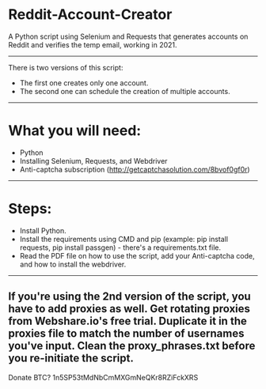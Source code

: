 # Reddit-Account-Creator
A Python script using Selenium and Requests that generates accounts on Reddit and verifies the temp email, working in 2021.

----------------------------------------------------------------------------------------------------------
There is two versions of this script:
- The first one creates only one account.
- The second one can schedule the creation of multiple accounts.
----------------------------------------------------------------------------------------------------------
# What you will need:
- Python
- Installing Selenium, Requests, and Webdriver
- Anti-captcha subscription (http://getcaptchasolution.com/8bvof0gf0r)
----------------------------------------------------------------------------------------------------------
# Steps:
- Install Python.
- Install the requirements using CMD and pip (example: pip install requests, pip install passgen) - there's a requirements.txt file.
- Read the PDF file on how to use the script, add your Anti-captcha code, and how to install the webdriver.
----------------------------------------------------------------------------------------------------------
If you're using the 2nd version of the script, you have to add proxies as well. Get rotating proxies from Webshare.io's free trial. Duplicate it in the proxies file to match the number of usernames you've input. Clean the proxy_phrases.txt before you re-initiate the script.
----------------------------------------------------------------------------------------------------------
Donate BTC?
1n5SP53tMdNbCmMXGmNeQKr8RZiFckXRS
